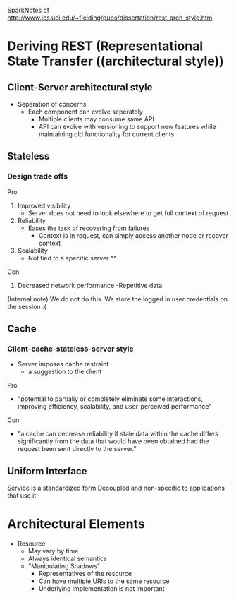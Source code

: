 SparkNotes of http://www.ics.uci.edu/~fielding/pubs/dissertation/rest_arch_style.htm

# Deriving REST (Representational State Transfer ((architectural style))

## Client-Server architectural style

- Seperation of concerns
	- Each component can evolve seperately
		- Multiple clients may consume same API
		- API can evolve with versioning to support new features while maintaining old functionality for current clients

## Stateless
### Design trade offs
	
Pro

1. Improved visibility
	- Server does not need to look elsewhere to get full context of request
2. Reliability
	- Eases the task of recovering from failures
		- Context is in request, can simply access another node or recover context
3. Scalability
	- Not tied to a specific server ^^  

Con

1. Decreased network performance
	-Repetitive data

(Internal note) We do not do this. We store the logged in user credentials on the session :(

## Cache
### Client-cache-stateless-server style

- Server imposes cache restraint 
	- a suggestion to the client

Pro

- "potential to partially or completely eliminate some interactions, improving efficiency, scalability, and user-perceived performance" 

Con

- "a cache can decrease reliability if stale data within the cache differs significantly from the data that would have been obtained had the request been sent directly to the server."

## Uniform Interface
Service is a standardized form
Decoupled and non-specific to applications that use it

# Architectural Elements

- Resource
	- May vary by time
	- Always identical semantics
	- "Manipulating Shadows"
		- Representatives of the resource
		- Can have multiple URIs to the same resource
		- Underlying implementation is not important